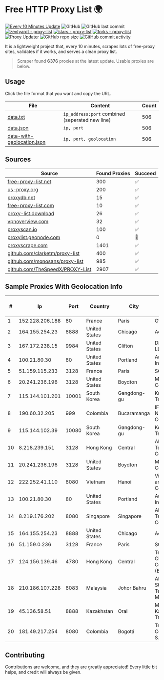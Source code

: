 
# Free HTTP Proxy List 🌍

[![Every 10 Minutes Update](https://github.com/mertguvencli/http-proxy-list/actions/workflows/main.yml/badge.svg?branch=main)](https://github.com/mertguvencli/http-proxy-list/actions/workflows/main.yml)
![GitHub](https://img.shields.io/github/license/mertguvencli/http-proxy-list)
![GitHub last commit](https://img.shields.io/github/last-commit/mertguvencli/http-proxy-list)
[![zevtyardt - proxy-list](https://img.shields.io/static/v1?label=zevtyardt&message=proxy-list&color=blue&logo=github)](https://github.com/zevtyardt/proxy-list "Go to GitHub repo")
[![stars - proxy-list](https://img.shields.io/github/stars/zevtyardt/proxy-list?style=social)](https://github.com/zevtyardt/proxy-list)
[![forks - proxy-list](https://img.shields.io/github/forks/zevtyardt/proxy-list?style=social)](https://github.com/zevtyardt/proxy-list)
[![Proxy Updater](https://github.com/zevtyardt/proxy-list/workflows/Proxy%20Updater/badge.svg)](https://github.com/zevtyardt/proxy-list/actions?query=workflow:"Proxy+Updater")
![GitHub repo size](https://img.shields.io/github/repo-size/zevtyardt/proxy-list)
[![GitHub commit activity](https://img.shields.io/github/commit-activity/m/zevtyardt/proxy-list?logo=commits)](https://github.com/zevtyardt/proxy-list/commits/main)

It is a lightweight project that, every 10 minutes, scrapes lots of free-proxy sites, validates if it works, and serves a clean proxy list.

> Scraper found **6376** proxies at the latest update. Usable proxies are below.

## Usage

Click the file format that you want and copy the URL.

|File|Content|Count|
|----|-------|-----|
|[data.txt](https://raw.githubusercontent.com/mertguvencli/http-proxy-list/main/proxy-list/data.txt)|`ip_address:port` combined (seperated new line)|506|
|[data.json](https://raw.githubusercontent.com/mertguvencli/http-proxy-list/main/proxy-list/data.json)|`ip, port`|506|
|[data-with-geolocation.json](https://raw.githubusercontent.com/mertguvencli/http-proxy-list/main/proxy-list/data-with-geolocation.json)|`ip, port, geolocation`|506|

## Sources

|Source|Found Proxies|Succeed|
|------|-------------|-------|
|[free-proxy-list.net](https://free-proxy-list.net)|300|✅|
|[us-proxy.org](https://www.us-proxy.org)|200|✅|
|[proxydb.net](http://proxydb.net)|15|✅|
|[free-proxy-list.com](https://free-proxy-list.com/?page=&port=&type%5B%5D=http&type%5B%5D=https&up_time=0&search=Search)|10|✅|
|[proxy-list.download](https://www.proxy-list.download/HTTP)|26|✅|
|[vpnoverview.com](https://vpnoverview.com/privacy/anonymous-browsing/free-proxy-servers)|32|✅|
|[proxyscan.io](https://www.proxyscan.io)|100|✅|
|[proxylist.geonode.com](https://proxylist.geonode.com/api/proxy-list?limit=300&page=1&sort_by=lastChecked&sort_type=desc&protocols=http,https)|0|🚫|
|[proxyscrape.com](https://api.proxyscrape.com/v2/?request=displayproxies&protocol=http&timeout=10000&country=all&ssl=all&anonymity=all)|1401|✅|
|[github.com/clarketm/proxy-list](https://raw.githubusercontent.com/clarketm/proxy-list/master/proxy-list-raw.txt)|400|✅|
|[github.com/monosans/proxy-list](https://raw.githubusercontent.com/monosans/proxy-list/main/proxies/http.txt)|985|✅|
|[github.com/TheSpeedX/PROXY-List](https://raw.githubusercontent.com/TheSpeedX/PROXY-List/master/http.txt)|2907|✅|


## Sample Proxies With Geolocation Info

|#|Ip|Port|Country|City|Internet Service Provider|
|-|--|----|-------|----|-------------------------|
|1|152.228.206.188|80|France|Paris|OVH SAS|
|2|164.155.254.23|8888|United States|Chicago|Aodao Inc|
|3|167.172.238.15|9984|United States|Clifton|DigitalOcean, LLC|
|4|100.21.80.30|80|United States|Portland|Amazon.com, Inc.|
|5|51.159.115.233|3128|France|Paris|SCALEWAY|
|6|20.241.236.196|3128|United States|Boydton|Microsoft Corporation|
|7|115.144.101.201|10001|South Korea|Gangdong-gu|Korea Telecom|
|8|190.60.32.205|999|Colombia|Bucaramanga|IFX NETWORKS COLOMBIA|
|9|115.144.102.39|10080|South Korea|Gangdong-gu|Korea Telecom|
|10|8.218.239.151|3128|Hong Kong|Central|Alibaba (US) Technology Co., Ltd.|
|11|20.241.236.196|3128|United States|Boydton|Microsoft Corporation|
|12|222.252.41.110|8080|Vietnam|Hanoi|VietNam Post and Telecom Corporation|
|13|100.21.80.30|80|United States|Portland|Amazon.com, Inc.|
|14|8.219.176.202|8080|Singapore|Singapore|Alibaba (US) Technology Co., Ltd.|
|15|164.155.254.23|8888|United States|Chicago|Aodao Inc|
|16|51.159.0.236|3128|France|Paris|SCALEWAY|
|17|124.156.139.46|4780|Hong Kong|Central|Tencent Cloud Computing (Beijing) Co|
|18|210.186.107.228|8083|Malaysia|Johor Bahru|ADSL Streamyx Telekom Malaysia|
|19|45.136.58.51|8888|Kazakhstan|Oral|Megahost Kazakhstan TOO|
|20|181.49.217.254|8080|Colombia|Bogotá|Telmex Colombia S.A.|



## Contributing

Contributions are welcome, and they are greatly appreciated! Every
little bit helps, and credit will always be given.

